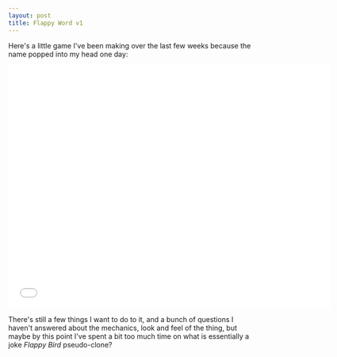 ```yaml
---
layout: post
title: Flappy Word v1
---
```


Here's a little game I've been making over the last few weeks because the name popped into my head one day:

<iframe src="{{site.baseurl}}/builds/flappy_word/v1/index.html" width="650" height="490" scrolling="no" frameborder="0"></iframe>

There's still a few things I want to do to it, and a bunch of questions I haven't answered about the mechanics, look and feel of the thing, but maybe by this point I've spent a bit too much time on what is essentially a joke *Flappy Bird* pseudo-clone?